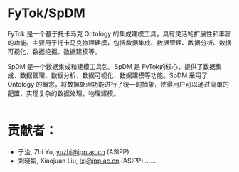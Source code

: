 # FyTok/SpDM

FyTok 是一个基于托卡马克 Ontology 的集成建模工具，具有灵活的扩展性和丰富的功能。主要用于托卡马克物理建模，包括数据集成、数据管理、数据分析、数据可视化、数据挖掘、数据建模等。

SpDM 是一个数据集成和建模工具包。SpDM 是 FyTok的核心，提供了数据集成、数据管理、数据分析、数据可视化、数据建模等功能。SpDM 采用了 Ontology 的概念，将数据处理功能进行了统一的抽象，使得用户可以通过简单的配置，实现复杂的数据处理，物理建模。

 
```{tableofcontents}
```


贡献者：
============

- 于治,  Zhi Yu, yuzhi@ipp.ac.cn  (ASIPP)
- 刘晓娟, Xiaojuan Liu, lxj@ipp.ac.cn (ASIPP)
......